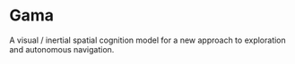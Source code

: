 # Gama
A visual / inertial spatial cognition model for a new approach to exploration and autonomous navigation.
